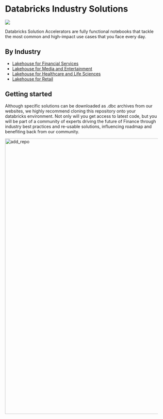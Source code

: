 # Databricks Industry Solutions

<img src=https://databricks.com/wp-content/uploads/2021/11/Graphic-header-solutions.svg>

Databricks Solution Accelerators are fully functional notebooks that tackle the most common and high-impact use cases that you face every day.

## By Industry

- [Lakehouse for Financial Services](https://databricks.com/solutions/industries/financial-services)
- [Lakehouse for Media and Entertainment](https://databricks.com/solutions/industries/media-and-entertainment)
- [Lakehouse for Healthcare and Life Sciences](https://databricks.com/solutions/industries/healthcare-and-life-sciences)
- [Lakehouse for Retail](https://databricks.com/solutions/industries/retail-industry-solutions)

## Getting started

Although specific solutions can be downloaded as .dbc archives from our websites, we highly recommend cloning this repository onto your databricks environment. Not only will you get access to latest code, but you will be part of a community of experts driving the future of Finance through industry best practices and re-usable solutions, influencing roadmap and benefiting back from our community.

<img width="910" alt="add_repo" src="https://user-images.githubusercontent.com/4445837/177207338-65135b10-8ccc-4d17-be21-09416c861a76.png">
